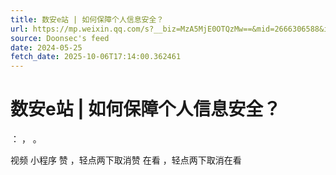 ```yaml
---
title: 数安e站 | 如何保障个人信息安全？
url: https://mp.weixin.qq.com/s?__biz=MzA5MjE0OTQzMw==&mid=2666306588&idx=1&sn=5d14f2d0e8ad4d097d9c01d7b085e85b
source: Doonsec's feed
date: 2024-05-25
fetch_date: 2025-10-06T17:14:00.362461
---
```


# 数安e站 | 如何保障个人信息安全？

：
，
。

视频
小程序
赞
，轻点两下取消赞
在看
，轻点两下取消在看